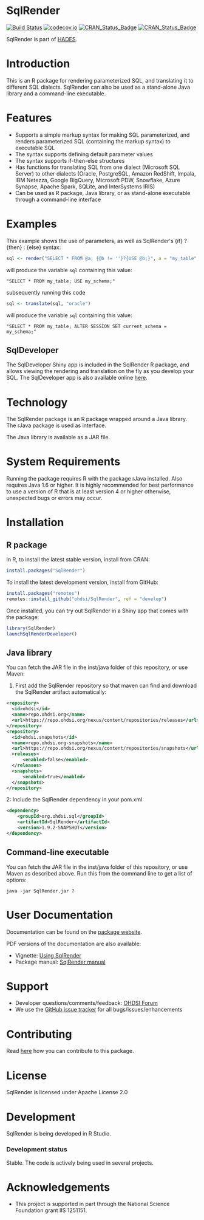 SqlRender
=========

[![Build Status](https://github.com/OHDSI/SqlRender/workflows/R-CMD-check/badge.svg)](https://github.com/OHDSI/SqlRender/actions?query=workflow%3AR-CMD-check)
[![codecov.io](https://codecov.io/github/OHDSI/SqlRender/coverage.svg?branch=main)](https://app.codecov.io/github/OHDSI/SqlRender)
[![CRAN_Status_Badge](https://www.r-pkg.org/badges/version/SqlRender)](https://cran.r-project.org/package=SqlRender)
[![CRAN_Status_Badge](https://cranlogs.r-pkg.org/badges/SqlRender)](https://cran.r-project.org/package=SqlRender)

SqlRender is part of [HADES](https://ohdsi.github.io/Hades/).

Introduction
============
This is an R package for rendering parameterized SQL, and translating it to different SQL dialects. SqlRender can also be used as a stand-alone Java library and a command-line executable.

Features
========
- Supports a simple markup syntax for making SQL parameterized, and renders parameterized SQL (containing the markup syntax) to executable SQL
- The syntax supports defining default parameter values
- The syntax supports if-then-else structures
- Has functions for translating SQL from one dialect (Microsoft SQL Server) to other dialects (Oracle, PostgreSQL, Amazon RedShift, Impala, IBM Netezza, Google BigQuery, Microsoft PDW, Snowflake, Azure Synapse, Apache Spark, SQLite, and InterSystems IRIS)
- Can be used as R package, Java library, or as stand-alone executable through a command-line interface

Examples
========
This example shows the use of parameters, as well as SqlRender's {if} ? {then} : {else} syntax:

```r
sql <- render("SELECT * FROM @a; {@b != ''}?{USE @b;}", a = "my_table", b = "my_schema")
```

will produce the variable `sql` containing this value: 

```
"SELECT * FROM my_table; USE my_schema;"
```

subsequently running this code

```r
sql <- translate(sql, "oracle")
```

will produce the variable `sql` containing this value: 

```
"SELECT * FROM my_table; ALTER SESSION SET current_schema =  my_schema;"
```

## SqlDeveloper

The SqlDeveloper Shiny app is included in the SqlRender R package, and allows viewing the rendering and translation on the fly as you develop your SQL. The SqlDeveloper app is also available online [here](https://data.ohdsi.org/SqlDeveloper/).

Technology
==========
The SqlRender package is an R package wrapped around a Java library. The rJava package is used as interface.

The Java library is available as a JAR file.

System Requirements
===================
Running the package requires R with the package rJava installed. Also requires Java 1.6 or higher.
It is highly recommended for best performance to use a version of R that is at least version 4 or higher otherwise, unexpected bugs or errors may occur.

Installation
=============
## R package

In R, to install the latest stable version, install from CRAN:

```r
install.packages("SqlRender")
```
  
To install the latest development version, install from GitHub:

```r
install.packages("remotes")
remotes::install_github("ohdsi/SqlRender", ref = "develop")
```

Once installed, you can try out SqlRender in a Shiny app that comes with the package:

```r
library(SqlRender)
launchSqlRenderDeveloper()
```

## Java library
You can fetch the JAR file in the inst/java folder of this repository, or use Maven:

1. First add the SqlRender repository so that maven can find and download the SqlRender artifact automatically:
```xml
<repository>
  <id>ohdsi</id>
  <name>repo.ohdsi.org</name>
  <url>https://repo.ohdsi.org/nexus/content/repositories/releases</url>
</repository>
<repository>
  <id>ohdsi.snapshots</id>
  <name>repo.ohdsi.org-snapshots</name>
  <url>https://repo.ohdsi.org/nexus/content/repositories/snapshots</url>
  <releases>
      <enabled>false</enabled>
  </releases>
  <snapshots>
      <enabled>true</enabled>
  </snapshots>
</repository>
```
2: Include the SqlRender dependency in your pom.xml
```xml
<dependency>
	<groupId>org.ohdsi.sql</groupId>
	<artifactId>SqlRender</artifactId>
	<version>1.9.2-SNAPSHOT</version>
</dependency>
```

## Command-line executable
You can fetch the JAR file in the inst/java folder of this repository, or use Maven as described above. Run this from the command line to get a list of options:
```
java -jar SqlRender.jar ?
```

User Documentation
==================
Documentation can be found on the [package website](https://ohdsi.github.io/SqlRender/).

PDF versions of the documentation are also available:
* Vignette: [Using SqlRender](https://github.com/OHDSI/SqlRender/raw/main/inst/doc/UsingSqlRender.pdf)
* Package manual: [SqlRender manual](https://github.com/OHDSI/SqlRender/raw/main/extras/SqlRender.pdf) 

Support
=======
* Developer questions/comments/feedback: <a href="http://forums.ohdsi.org/c/developers">OHDSI Forum</a>
* We use the <a href="https://github.com/OHDSI/SqlRender/issues">GitHub issue tracker</a> for all bugs/issues/enhancements

Contributing
============
Read [here](https://ohdsi.github.io/Hades/contribute.html) how you can contribute to this package.

License
=======
SqlRender is licensed under Apache License 2.0

Development
===========
SqlRender is being developed in R Studio.

### Development status

Stable. The code is actively being used in several projects.

Acknowledgements
================
- This project is supported in part through the National Science Foundation grant IIS 1251151.

